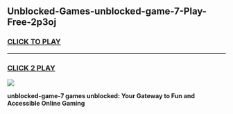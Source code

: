 
## Unblocked-Games-unblocked-game-7-Play-Free-2p3oj
<h3>
<a href="https://premium76.site?title=unblocked-game-7&ref=23A">CLICK TO PLAY</a></h3>
<hr>

<h3>
<a href="https://premium76.site?title=unblocked-game-7&ref=23A">CLICK 2 PLAY</a>
  
</h3>

<a href="https://premium76.site?title=unblocked-game-7&ref=23A"><img src="https://clearcache.store/games.png"></a>


**unblocked-game-7 games unblocked: Your Gateway to Fun and Accessible Online Gaming**
